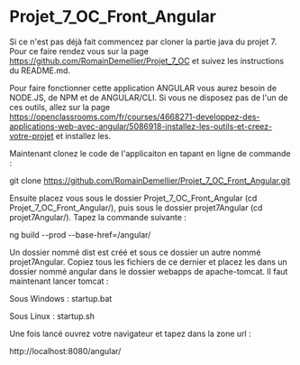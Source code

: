 # Projet_7_OC_Front_Angular

Si ce n'est pas déjà fait commencez par cloner la partie java du projet 7. Pour ce faire rendez vous sur la page https://github.com/RomainDemellier/Projet_7_OC et suivez les instructions du README.md.

Pour faire fonctionner cette application ANGULAR vous aurez besoin de NODE.JS, de NPM et de ANGULAR/CLI. Si vous ne disposez pas de l'un de ces outils, allez sur la page https://openclassrooms.com/fr/courses/4668271-developpez-des-applications-web-avec-angular/5086918-installez-les-outils-et-creez-votre-projet et installez les.

Maintenant clonez le code de l'applicaiton en tapant en ligne de commande :

git clone https://github.com/RomainDemellier/Projet_7_OC_Front_Angular.git

Ensuite placez vous sous le dossier Projet_7_OC_Front_Angular (cd Projet_7_OC_Front_Angular/), puis sous le dossier projet7Angular (cd projet7Angular/). Tapez la commande suivante :

	
ng build --prod --base-href=/angular/

Un dossier nommé dist est créé et sous ce dossier un autre nommé projet7Angular. Copiez tous les fichiers de ce dernier et placez les dans un dossier nommé angular dans le dossier webapps de apache-tomcat. Il faut maintenant lancer tomcat :

Sous Windows :
startup.bat

Sous Linux :
startup.sh 

Une fois lancé ouvrez votre navigateur et tapez dans la zone url :

http://localhost:8080/angular/ 
